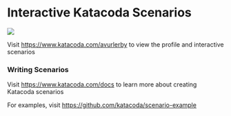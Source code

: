 # Interactive Katacoda Scenarios

[![](http://shields.katacoda.com/katacoda/avurlerby/count.svg)](https://www.katacoda.com/avurlerby "Get your profile on Katacoda.com")

Visit https://www.katacoda.com/avurlerby to view the profile and interactive scenarios

### Writing Scenarios
Visit https://www.katacoda.com/docs to learn more about creating Katacoda scenarios

For examples, visit https://github.com/katacoda/scenario-example
